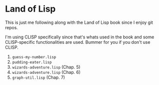 Land of Lisp
============

This is just me following along with the Land of Lisp book since I enjoy git repos.

I'm using CLISP specifically since that's whats used in the book and some CLISP-specific functionalities are used.
Bummer for you if you don't use CLISP.

1. `guess-my-number.lisp`
2. `pudding-eater.lisp`
3. `wizards-adventure.lisp` (Chap. 5)
4. `wizards-adventure.lisp` (Chap. 6)
5. `graph-util.lisp` (Chap. 7)

